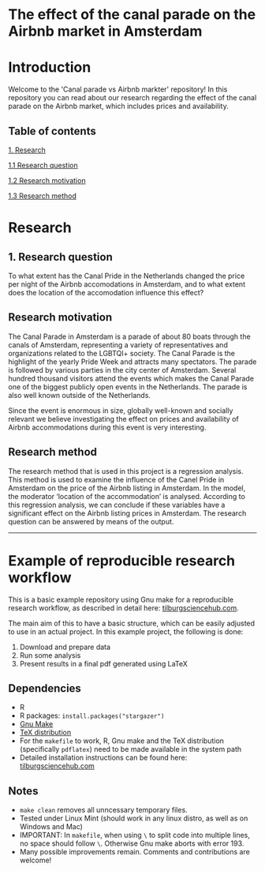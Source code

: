 # The effect of the canal parade on the Airbnb market in Amsterdam

# Introduction
Welcome to the 'Canal parade vs Airbnb markter' repository! In this repository you can read about our research regarding the effect of the canal parade on the Airbnb market, which includes prices and availability. 

## Table of contents

[1. Research](https://github.com/course-dprep/team-assignment-team-17#research)

[1.1 Research question](https://github.com/course-dprep/team-assignment-team-17#research-question)

[1.2 Research motivation](https://github.com/course-dprep/team-assignment-team-17#research-motivation)

[1.3 Research method](https://github.com/course-dprep/team-assignment-team-17#research-method)

# Research
## 1. Research question
To what extent has the Canal Pride in the Netherlands changed the price per night of the Airbnb accomodations in Amsterdam, and to what extent does the location of the accomodation influence this effect?

## Research motivation
The Canal Parade in Amsterdam is a parade of about 80 boats through the canals of Amsterdam, representing a variety of representatives and organizations related to the LGBTQI+ society. The Canal Parade is the highlight of the yearly Pride Week and attracts many spectators. The parade is followed by various parties in the city center of Amsterdam. Several hundred thousand visitors attend the events which makes the Canal Parade one of the biggest publicly open events in the Netherlands. The parade is also well known outside of the Netherlands. 

Since the event is enormous in size, globally well-known and socially relevant we believe investigating the effect on prices and availability of Airbnb accommodations during this event is very interesting.

## Research method
The research method that is used in this project is a regression analysis. This method is used to examine the influence of the Canel Pride in Amsterdam on the price of the Airbnb listing in Amsterdam.  In the model, the moderator ‘location of the accommodation’ is analysed. According to this regression analysis, we can conclude if these variables have a significant effect on the Airbnb listing prices in Amsterdam. The research question can be answered by means of the output. 


__________________________________________________________________________________________

# Example of reproducible research workflow 

This is a basic example repository using Gnu make for a reproducible research workflow, as described in detail here: [tilburgsciencehub.com](http://tilburgsciencehub.com/). 

The main aim of this to have a basic structure, which can be easily adjusted to use in an actual project.  In this example project, the following is done: 
1. Download and prepare data
2. Run some analysis
3. Present results in a final pdf generated using LaTeX

## Dependencies
- R 
- R packages: `install.packages("stargazer")`
- [Gnu Make](https://tilburgsciencehub.com/get/make) 
- [TeX distribution](https://tilburgsciencehub.com/get/latex/?utm_campaign=referral-short)
- For the `makefile` to work, R, Gnu make and the TeX distribution (specifically `pdflatex`) need to be made available in the system path 
- Detailed installation instructions can be found here: [tilburgsciencehub.com](http://tilburgsciencehub.com/)


## Notes
- `make clean` removes all unncessary temporary files. 
- Tested under Linux Mint (should work in any linux distro, as well as on Windows and Mac) 
- IMPORTANT: In `makefile`, when using `\` to split code into multiple lines, no space should follow `\`. Otherwise Gnu make aborts with error 193. 
- Many possible improvements remain. Comments and contributions are welcome!
